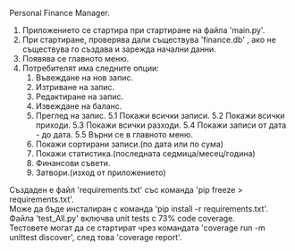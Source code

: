 Personal Finance Manager.
1. Приложението се стартира при стартиране на файла  'main.py'.
2. При стартиране, проверява дали съществува 'finance.db' , ако не съществува го създава и зарежда начални данни.
3. Появява се главното меню.
4. Потребителят има следните
опции:
     1. Въвеждане на нов запис.
     2. Изтриване на запис.
     3. Редактиране на запис.
     4. Извеждане на баланс.
     5. Преглед на запис.
        5.1 Покажи всички записи.
        5.2 Покажи всички приходи.
        5.3 Покажи всички разходи.
        5.4 Покажи записи от дата - до дата.
        5.5 Върни се в главното меню.
     6. Покажи сортирани записи.(по дата или по сума)
     8. Покажи статистика.(последната седмица/месец/година)
     9. Финансови съвети.
     10. Затвори.(изход от приложението)

Създаден е файл 'requirements.txt' със команда 'pip freeze > requirements.txt'.     
Може да бъде инсталиран с команда 'pip install -r requirements.txt'.     
Файла 'test_All.py' включва unit tests с 73% code coverage.     
Тестовете могат да се стартират чрез командата 'coverage run -m unittest discover', след това 'coverage report'.     
   
                                         
  
